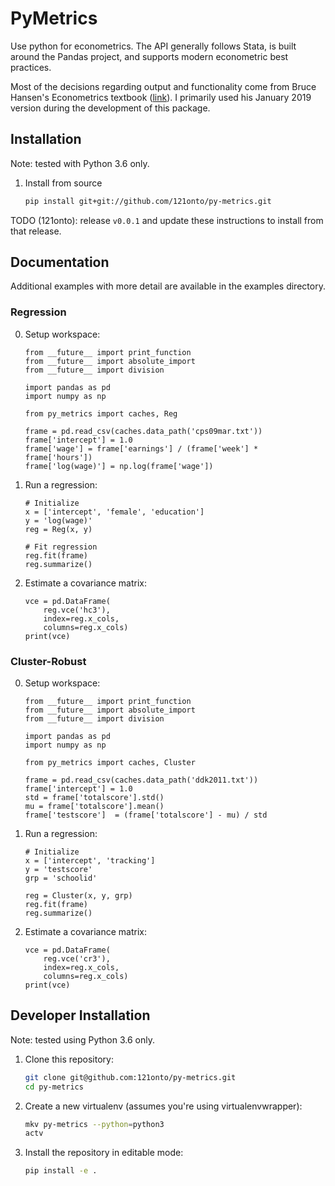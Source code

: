 PyMetrics
=========

Use python for econometrics.  The API generally follows Stata, is built around
the Pandas project, and supports modern econometric best practices.

Most of the decisions regarding output and functionality come from Bruce Hansen's
Econometrics textbook ([link](https://www.ssc.wisc.edu/~bhansen/econometrics/)).
I primarily used his January 2019 version during the development of this package.

Installation
------------

Note: tested with Python 3.6 only.

1. Install from source

    ```bash
    pip install git+git://github.com/121onto/py-metrics.git
    ```

TODO (121onto): release `v0.0.1` and update these instructions to install from
  that release.


Documentation
-------------

Additional examples with more detail are available in the examples directory.

### Regression

0. Setup workspace:

    ```python3
    from __future__ import print_function
    from __future__ import absolute_import
    from __future__ import division

    import pandas as pd
    import numpy as np

    from py_metrics import caches, Reg

    frame = pd.read_csv(caches.data_path('cps09mar.txt'))
    frame['intercept'] = 1.0
    frame['wage'] = frame['earnings'] / (frame['week'] * frame['hours'])
    frame['log(wage)'] = np.log(frame['wage'])
    ```


1. Run a regression:

    ``` python3
    # Initialize
    x = ['intercept', 'female', 'education']
    y = 'log(wage)'
    reg = Reg(x, y)

    # Fit regression
    reg.fit(frame)
    reg.summarize()
    ```

2. Estimate a covariance matrix:

    ```python3
    vce = pd.DataFrame(
        reg.vce('hc3'),
        index=reg.x_cols,
        columns=reg.x_cols)
    print(vce)
    ```


### Cluster-Robust

0. Setup workspace:

    ```python3
    from __future__ import print_function
    from __future__ import absolute_import
    from __future__ import division

    import pandas as pd
    import numpy as np

    from py_metrics import caches, Cluster

    frame = pd.read_csv(caches.data_path('ddk2011.txt'))
    frame['intercept'] = 1.0
    std = frame['totalscore'].std()
    mu = frame['totalscore'].mean()
    frame['testscore']  = (frame['totalscore'] - mu) / std
    ```


1. Run a regression:

    ``` python3
    # Initialize
    x = ['intercept', 'tracking']
    y = 'testscore'
    grp = 'schoolid'

    reg = Cluster(x, y, grp)
    reg.fit(frame)
    reg.summarize()
    ```

2. Estimate a covariance matrix:

    ```python3
    vce = pd.DataFrame(
        reg.vce('cr3'),
        index=reg.x_cols,
        columns=reg.x_cols)
    print(vce)
    ```


Developer Installation
----------------------

Note: tested using Python 3.6 only.

1. Clone this repository:

    ```bash
    git clone git@github.com:121onto/py-metrics.git
    cd py-metrics
    ```

2. Create a new virtualenv (assumes you're using virtualenvwrapper):

    ``` bash
    mkv py-metrics --python=python3
    actv
    ```

3. Install the repository in editable mode:

    ```bash
    pip install -e .
    ```
